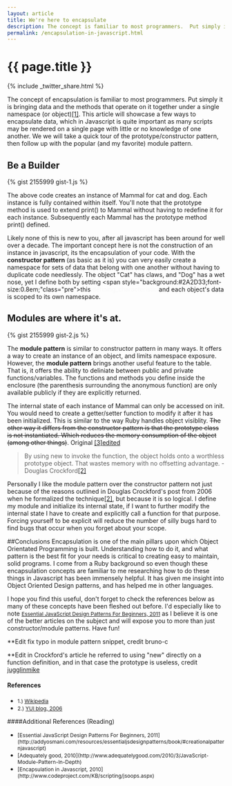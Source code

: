 ```yaml
---
layout: article
title: We're here to encapsulate
description: The concept is familiar to most programmers.  Put simply it is bringing data and the methods that operate on it together under a single namespace. This article will showcase a few ways to encapsulate data in javascript.  Specifically we will create a constructor class, and a module.
permalink: /encapsulation-in-javascript.html
---
```


# {{ page.title }}

{% include _twitter_share.html %}

The concept of encapsulation is familiar to most programmers.  Put simply it is bringing data and the methods that operate on it together under a single namespace (or object)<a href="#footnote_1">[1]</a>. This article will showcase a few ways to encapsulate data, which in Javascript is quite important as many scripts may be rendered on a single page with little or no knowledge of one another. We we will take a quick tour of the prototype/constructor pattern, then follow up with the popular (and my favorite) module pattern.

## Be a Builder

{% gist 2155999 gist-1.js %}

The above code creates an instance of Mammal for cat and dog.  Each instance is fully contained within itself.  You'll note that the prototype method is used to extend print() to Mammal without having to redefine it for each instance. Subsequently each Mammal has the prototype method print() defined.

Likely none of this is new to you, after all javascript has been around for well over a decade.  The important concept here is not the construction of an instance in javascript, its the encapsulation of your code.  With the **constructor pattern** (as basic as it is) you can very easily create a namespace for sets of data that belong with one another without having to duplicate code needlessly.  The object "Cat" has claws, and "Dog" has a wet nose, yet I define both by setting <span style="background:#2A2D33;font-size:0.8em;"class="pre"><span class="k">this</span><span style="color:#F8F8F8">.defining_characteristic</span></span> and each object's data is scoped to its own namespace.

## Modules are where it's at.

{% gist 2155999 gist-2.js %}

The **module pattern** is similar to constructor pattern in many ways.  It offers a way to create an instance of an object, and limits namespace exposure.  However, the **module pattern** brings another useful feature to the table.  That is, it offers the ability to deliniate between public and private functions/variables.  The functions and methods you define inside the enclosure (the parenthesis surrounding the anonymous function) are only available publicly if they are explicitly returned.

The internal state of each instance of Mammal can only be accessed on init.  You would need to create a getter/setter function to modify it after it has been initialized.  This is similar to the way Ruby handles object visiblity.  <s>The other way it differs from the constructor pattern is that the prototype class is not instantiated.  Which reduces the memory consumption of the object (among other things)</s>. Original <a href="#footnote_3">[3]edited</a>

>By using new to invoke the function, the object holds onto a worthless prototype object. That wastes memory with no offsetting advantage. -Douglas Crockford<a href="#footnote_2">[2]</a>

Personally I like the module pattern over the constructor pattern not just because of the reasons outlined in Douglas Crockford's post from 2006 when he formalized the technique<a href="#footnote_2">[2]</a>, but because it is so logical. I define my module and initialize its internal state, if I want to further modify the internal state I have to create and explicitly call a function for that purpose.  Forcing yourself to be explicit will reduce the number of silly bugs hard to find bugs that occur when you forget about your scope.

##Conclusions
Encapsulation is one of the main pillars upon which Object Orientated Programming is built.  Understanding how to do it, and what pattern is the best fit for your needs is critical to creating easy to maintain, solid programs.  I come from a Ruby background so even though these encapsulation concepts are familiar to me researching how to do these things in Javascript has been immensely helpful.  It has given me insight into Object Oriented Design patterns, and has helped me in other languages.

I hope you find this useful, don't forget to check the references below as many of these concepts have been fleshed out before. I'd especially like to note <span style="font-size:12px;">[Essential JavaScript Design Patterns For Beginners, 2011](http://addyosmani.com/resources/essentialjsdesignpatterns/book/#creationalpatternjavascript)</span> as I believe it is one of the better articles on the subject and will expose you to more than just constructor/module patterns.  Have fun!

**Edit fix typo in module pattern snippet, credit bruno-c

**Edit in Crockford's article he referred to using "new" directly on a function definition, and in that case the prototype is useless, credit <a id="footnote_3" href="http://news.ycombinator.com/item?id=2992502">jugglinmike</a>
<br/>
#### References
<ul>
  <li><span  style="font-size:12px;">1.) <a id="footnote_1" href="http://en.wikipedia.org/wiki/Encapsulation_(object-oriented_programming)">Wikipedia</a></span></li>
  <li><span  style="font-size:12px;">2.) <a id="footnote_2" href="http://yuiblog.com/blog/2006/11/13/javascript-we-hardly-new-ya/">YUI blog, 2006</a></span></li>
</ul>

####Additional References (Reading)
[]()
<ul>
  <li><span style="font-size:12px;">[Essential JavaScript Design Patterns For Beginners, 2011](http://addyosmani.com/resources/essentialjsdesignpatterns/book/#creationalpatternjavascript)</span></li>
  <li><span style="font-size:12px;">[Adequately good, 2010](http://www.adequatelygood.com/2010/3/JavaScript-Module-Pattern-In-Depth)</span></li>
  <li><span style="font-size:12px;">[Encapsulation in Javascript, 2010](http://www.codeproject.com/KB/scripting/jsoops.aspx)</span></li>
</ul>